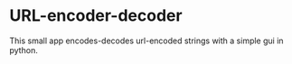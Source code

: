 # URL-encoder-decoder
This small app encodes-decodes url-encoded strings with a simple gui in python.
